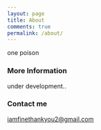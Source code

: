 ```yaml
---
layout: page
title: About
comments: true
permalink: /about/
---
```


one poison

### More Information

under development..

### Contact me

[iamfinethankyou2@gmail.com](mailto:iamfinethankyou2@gmail.com)
